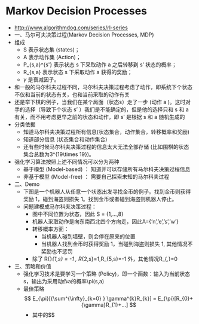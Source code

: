 # Markov Decision Processes
- http://www.algorithmdog.com/series/rl-series
- 一、马尔可夫决策过程(Markov Decision Processes, MDP)
- 组成
  - S 表示状态集 (states)；
  - A 表示动作集 (Action)；
  - P_{s,a}^{s'} 表示状态 s 下采取动作 a 之后转移到 s’ 状态的概率；
  - R_{s,a} 表示状态 s 下采取动作 a 获得的奖励；
  - $\gamma$ 是衰减因子。
- 和一般的马尔科夫过程不同，马尔科夫决策过程考虑了动作，即系统下个状态不仅和当前的状态有关，也和当前采取的动作有关
- 还是举下棋的例子，当我们在某个局面（状态s）走了一步 (动作 a )。这时对手的选择（导致下个状态 s’ ）我们是不能确定的，但是他的选择只和 s 和 a 有关，而不用考虑更早之前的状态和动作，即 s’ 是根据 s 和 a 随机生成的
- 分类依据
  - 知道马尔科夫决策过程所有信息(状态集合，动作集合，转移概率和奖励)
  - 知道部分信息 (状态集合和动作集合)
  - 还有些时候马尔科夫决策过程的信息太大无法全部存储 (比如围棋的状态集合总数为3^{19\times 19})。
- 强化学习算法按照上述不同情况可以分为两种
  - 基于模型 (Model-based)  ： 知道并可以存储所有马尔科夫决策过程信息
  - 非基于模型 (Model-free) ： 需要自己探索未知的马尔科夫过程
- 二、Demo
  -   下图是一个机器人从任意一个状态出发寻找金币的例子。找到金币则获得奖励 1，碰到海盗则损失 1。找到金币或者碰到海盗则机器人停止。
  - 问题建模成马尔科夫决策过程：
    - 图中不同位置为状态，因此 S = {1,…,8}
    - 机器人采取动作是向东南西北四个方向走，因此A={‘n’,’e’,’s’,’w’}
    - 转移概率方面：
      - 当机器人碰到墙壁，则会停在原来的位置
      - 当机器人找到金币时获得奖励 1，当碰到海盗则损失 1, 其他情况不奖励也不惩罚
    - 除了 R{}_{1,s} = -1 , R_{2,s}=1,R_{5,s}=-1 外，其他情况R_{*,*}=0
- 三、策略和价值
  -  强化学习技术是要学习一个策略 (Policy)，即一个函数：输入为当前状态s，输出为采用动作a的概率\pi(s,a)
  - 最佳策略
	$$ E_{\pi}[{\sum^{\infty}_{k=0} } \gamma^{k}R_{k}] = E_{\pi}[R_{0}+{\gamma}R_{1}+...] $$
    - 其中的$$

